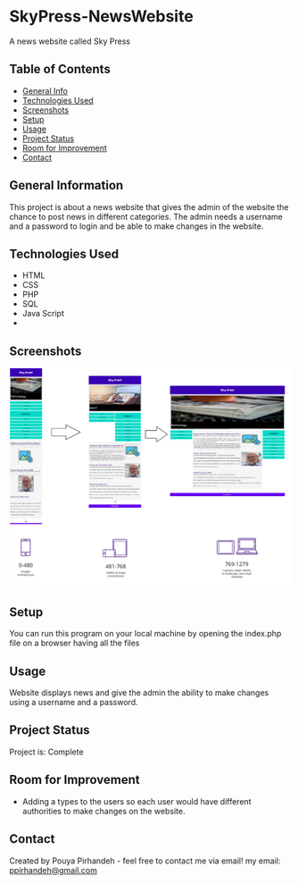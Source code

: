 # SkyPress-NewsWebsite
A news website called Sky Press

## Table of Contents
* [General Info](#general-information)
* [Technologies Used](#technologies-used)
* [Screenshots](#screenshots)
* [Setup](#setup)
* [Usage](#usage)
* [Project Status](#project-status)
* [Room for Improvement](#room-for-improvement)
* [Contact](#contact)

## General Information
This project is about a news website that gives the admin of the website the chance to post news in different categories. The admin needs a username and a password to login and be able to make changes in the website. 

## Technologies Used
-  HTML
-  CSS
-  PHP
-  SQL
-  Java Script
-  
## Screenshots
![Example screenshot](./img/Documentation/breakpoints.png)

## Setup
You can run this program on your local machine by opening the index.php file on a browser having all the files


## Usage
Website displays news and give the admin the ability to make changes using a username and a password.


## Project Status
Project is: Complete


## Room for Improvement
- Adding a types to the users so each user would have different authorities to make changes on the website.

## Contact
Created by Pouya Pirhandeh - feel free to contact me via email!
my email: ppirhandeh@gmail.com

